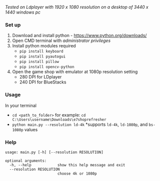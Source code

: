 *Tested on Ldplayer with 1920 x 1080 resolution on a desktop of 3440 x 1440 windows pc*

### Set up

1. Download and install python - https://www.python.org/downloads/
2. Open CMD terminal with *administrator privileges*
3. Install python modules required
    - `pip install keyboard`
    - `pip install pyautogui`
    - `pip install pillow`
    - `pip install opencv-python`
4. Open the game shop with emulator at 1080p resolution setting
    - 280 DPI for LDplayer
    - 240 DPI for BlueStacks 

### Usage

In your terminal
- `cd <path_to_folder>` for example: `cd C:\Users\username\Downloads\e7shoprefresher`
- `python main.py --resolution ld-4k` *supports `ld-4k`, `ld-1080p`, and `bs-1080p` values

### Help

```   
usage: main.py [-h] [--resolution RESOLUTION]

optional arguments:
  -h, --help            show this help message and exit
  --resolution RESOLUTION
                        choose 4k or 1080p
```
